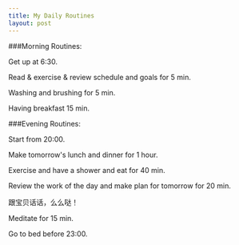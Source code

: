 ```yaml
---
title: My Daily Routines
layout: post
---
```


###Morning Routines:

Get up at 6:30.

Read & exercise & review schedule and goals for 5 min.

Washing and brushing for 5 min.

Having breakfast 15 min.

###Evening Routines:

Start from 20:00.

Make tomorrow's lunch and dinner for 1 hour.

Exercise and have a shower and eat for 40 min.

Review the work of the day and make plan for tomorrow for 20 min.

跟宝贝话话，么么哒！

Meditate for 15 min.

Go to bed before 23:00.

